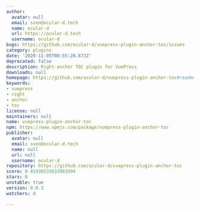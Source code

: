 ```yaml
---
author:
  avatar: null
  email: sven@ocular-d.tech
  name: ocular-d
  url: https://ocular-d.tech
  username: ocular-d
bugs: https://github.com/ocular-d/vuepress-plugin-anchor-toc/issues
category: plugins
date: '2020-11-05T08:55:28.673Z'
deprecated: false
description: Right-anchor TOC plugin for VuePress
downloads: null
homepage: https://github.com/ocular-d/vuepress-plugin-anchor-toc#readme
keywords:
- vuepress
- right
- anchor
- toc
license: null
maintainers: null
name: vuepress-plugin-anchor-toc
npm: https://www.npmjs.com/package/vuepress-plugin-anchor-toc
publisher:
  avatar: null
  email: sven@ocular-d.tech
  name: null
  url: null
  username: ocular-d
repository: https://github.com/ocular-d/vuepress-plugin-anchor-toc
score: 0.41930533633063594
stars: 0
unstable: true
version: 0.0.3
watchers: 0

---
```



